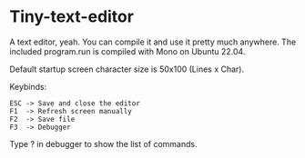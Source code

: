# Tiny-text-editor

A text editor, yeah. You can compile it and use it pretty much anywhere. 
The included program.run is compiled with Mono on Ubuntu 22.04.

Default startup screen character size is 50x100 (Lines x Char).

Keybinds:

    ESC -> Save and close the editor
    F1  -> Refresh screen manually
    F2  -> Save file
    F3  -> Debugger
  
Type ? in debugger to show the list of commands.
